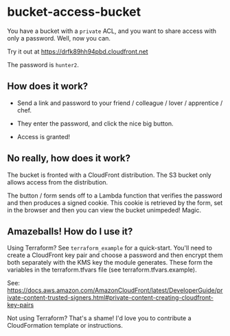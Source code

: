 # bucket-access-bucket

You have a bucket with a `private` ACL, and you want to share access with only a password. Well,
now you can.

Try it out at https://drfk89hh94pbd.cloudfront.net

The password is `hunter2`.

## How does it work?

* Send a link and password to your friend / colleague / lover / apprentice / chef.

* They enter the password, and click the nice big button.

* Access is granted!

## No really, how does it work?

The bucket is fronted with a CloudFront distribution. The S3 bucket only allows access from the
distribution.

The button / form sends off to a Lambda function that verifies the password and then produces a
signed cookie. This cookie is retrieved by the form, set in the browser and then you can view the
bucket unimpeded! Magic.

## Amazeballs! How do I use it?

Using Terraform? See `terraform_example` for a quick-start. You'll need to create a CloudFront key
pair and choose a password and then encrypt them both separately with the KMS key the module
generates. These form the variables in the terraform.tfvars file (see terraform.tfvars.example).

See: https://docs.aws.amazon.com/AmazonCloudFront/latest/DeveloperGuide/private-content-trusted-signers.html#private-content-creating-cloudfront-key-pairs

Not using Terraform? That's a shame! I'd love you to contribute a CloudFormation template or
instructions.
